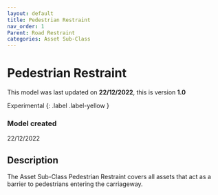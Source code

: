 ```yaml
---
layout: default
title: Pedestrian Restraint
nav_order: 1
Parent: Road Restraint
categories: Asset Sub-Class
---
```


# Pedestrian Restraint
This model was last updated on **22/12/2022**, this is version **1.0**

Experimental
{: .label .label-yellow }

### Model created
22/12/2022

## Description
The Asset Sub-Class Pedestrian Restraint covers all assets that act as a barrier to pedestrians entering the carriageway.